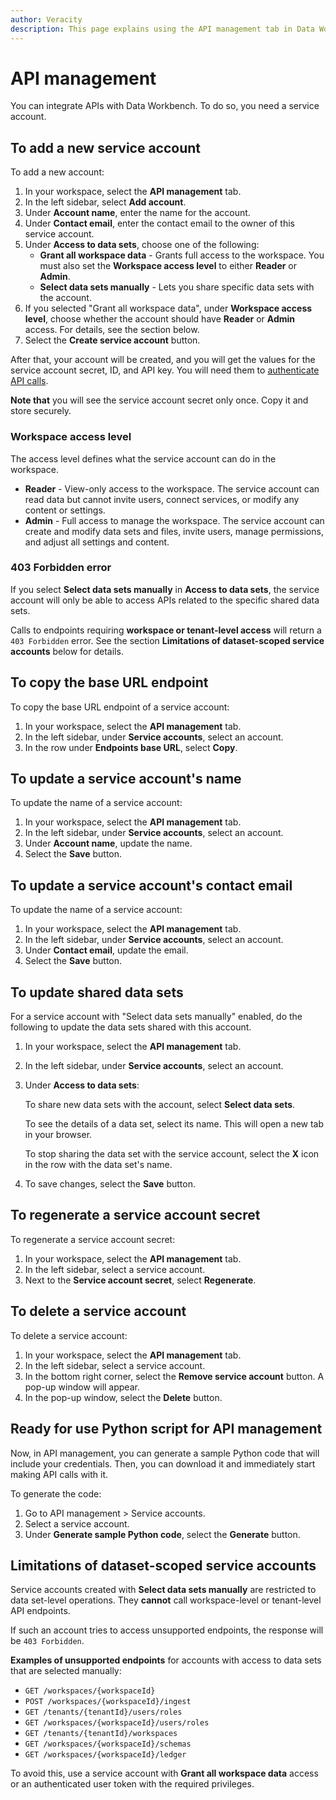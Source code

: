```yaml
---
author: Veracity
description: This page explains using the API management tab in Data Workbench.
---
```

# API management

You can integrate APIs with Data Workbench. To do so, you need a service account.

## To add a new service account
To add a new account:
1. In your workspace, select the **API management** tab. 
2. In the left sidebar, select **Add account**. 
3. Under **Account name**, enter the name for the account.
4. Under **Contact email**, enter the contact email to the owner of this service account.
5. Under **Access to data sets**, choose one of the following:
   - **Grant all workspace data** - Grants full access to the workspace. You must also set the **Workspace access level** to either **Reader** or **Admin**.
   - **Select data sets manually** - Lets you share specific data sets with the account.
6. If you selected "Grant all workspace data", under **Workspace access level**, choose whether the account should have **Reader** or **Admin** access. For details, see the section below.
7. Select the **Create service account** button.

After that, your account will be created, and you will get the values for the service account secret, ID, and API key. You will need them to [authenticate API calls](authentication.md).

**Note that** you will see the service account secret only once. Copy it and store securely. 

### Workspace access level
The access level defines what the service account can do in the workspace.
- **Reader** - View-only access to the workspace. The service account can read data but cannot invite users, connect services, or modify any content or settings.
- **Admin** - Full access to manage the workspace. The service account can create and modify data sets and files, invite users, manage permissions, and adjust all settings and content.

### 403 Forbidden error
If you select **Select data sets manually** in **Access to data sets**, the service account will only be able to access APIs related to the specific shared data sets.

Calls to endpoints requiring **workspace or tenant-level access** will return a `403 Forbidden` error. See the section **Limitations of dataset-scoped service accounts** below for details.

## To copy the base URL endpoint
To copy the base URL endpoint of a service account:
1. In your workspace, select the **API management** tab. 
2. In the left sidebar, under **Service accounts**, select an account.
3. In the row under **Endpoints base URL**, select **Copy**.

## To update a service account's name
To update the name of a service account:
1. In your workspace, select the **API management** tab. 
2. In the left sidebar, under **Service accounts**, select an account.
3. Under **Account name**, update the name.
4. Select the **Save** button.

## To update a service account's contact email
To update the name of a service account:
1. In your workspace, select the **API management** tab. 
2. In the left sidebar, under **Service accounts**, select an account.
3. Under **Contact email**, update the email.
4. Select the **Save** button.

## To update shared data sets
For a service account with "Select data sets manually" enabled, do the following to update the data sets shared with this account.
1. In your workspace, select the **API management** tab. 
2. In the left sidebar, under **Service accounts**, select an account.
3. Under **Access to data sets**: 

   To share new data sets with the account, select **Select data sets**.

   To see the details of a data set, select its name. This will open a new tab in your browser.
   
   To stop sharing the data set with the service account, select the **X** icon in the row with the data set's name.
4. To save changes, select the **Save** button.

## To regenerate a service account secret
To regenerate a service account secret:
1. In your workspace, select the **API management** tab. 
2. In the left sidebar, select a service account.
3. Next to the **Service account secret**, select **Regenerate**.

## To delete a service account
To delete a service account:
1. In your workspace, select the **API management** tab. 
2. In the left sidebar, select a service account.
3. In the bottom right corner, select the **Remove service account** button. A pop-up window will appear.
4. In the pop-up window, select the **Delete** button.

## Ready for use Python script for API management
Now, in API management, you can generate a sample Python code that will include your credentials. Then, you can download it and immediately start making API calls with it.

To generate the code:
1. Go to API management > Service accounts.
2. Select a service account.
3. Under **Generate sample Python code**, select the **Generate** button.

## Limitations of dataset-scoped service accounts

Service accounts created with **Select data sets manually** are restricted to data set-level operations. They **cannot** call workspace-level or tenant-level API endpoints.

If such an account tries to access unsupported endpoints, the response will be `403 Forbidden`.

**Examples of unsupported endpoints** for accounts with access to data sets that are selected manually:

- `GET /workspaces/{workspaceId}`
- `POST /workspaces/{workspaceId}/ingest`
- `GET /tenants/{tenantId}/users/roles`
- `GET /workspaces/{workspaceId}/users/roles`
- `GET /tenants/{tenantId}/workspaces`
- `GET /workspaces/{workspaceId}/schemas`
- `GET /workspaces/{workspaceId}/ledger`

To avoid this, use a service account with **Grant all workspace data** access or an authenticated user token with the required privileges.
